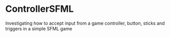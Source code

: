 # ControllerSFML
Investigating how to accept input from a game controller, button, sticks and triggers in a simple SFML game
